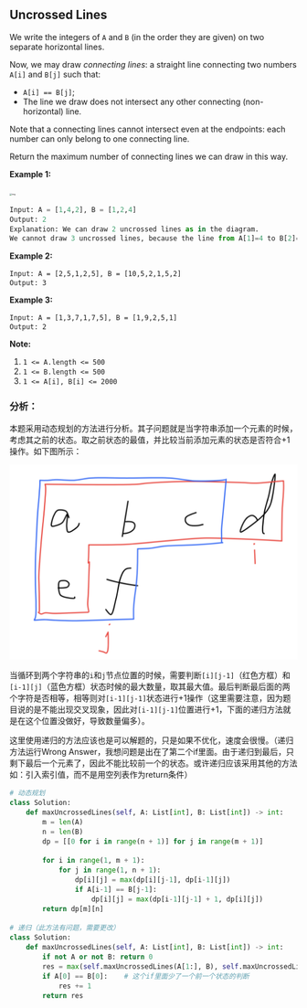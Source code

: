 ## Uncrossed Lines

We write the integers of `A` and `B` (in the order they are given) on two separate horizontal lines.

Now, we may draw *connecting lines*: a straight line connecting two numbers `A[i]` and `B[j]` such that:

- `A[i] == B[j]`;
- The line we draw does not intersect any other connecting (non-horizontal) line.

Note that a connecting lines cannot intersect even at the endpoints: each number can only belong to one connecting line.

Return the maximum number of connecting lines we can draw in this way.

**Example 1:**

<img src="https://assets.leetcode.com/uploads/2019/04/26/142.png" alt="img" style="zoom: 25%;" />

```python
Input: A = [1,4,2], B = [1,2,4]
Output: 2
Explanation: We can draw 2 uncrossed lines as in the diagram.
We cannot draw 3 uncrossed lines, because the line from A[1]=4 to B[2]=4 will intersect the line from A[2]=2 to B[1]=2.
```

**Example 2:**

```
Input: A = [2,5,1,2,5], B = [10,5,2,1,5,2]
Output: 3
```

**Example 3:**

```
Input: A = [1,3,7,1,7,5], B = [1,9,2,5,1]
Output: 2
```

 

**Note:**

1. `1 <= A.length <= 500`
2. `1 <= B.length <= 500`
3. `1 <= A[i], B[i] <= 2000`

### **分析：**

本题采用动态规划的方法进行分析。其子问题就是当字符串添加一个元素的时候，考虑其之前的状态。取之前状态的最值，并比较当前添加元素的状态是否符合+1操作。如下图所示：

![example](./images/May-Week4-4-1.png)

当循环到两个字符串的`i`和`j`节点位置的时候，需要判断`[i][j-1]`（红色方框）和`[i-1][j]`（蓝色方框）状态时候的最大数量，取其最大值。最后判断最后面的两个字符是否相等，相等则对`[i-1][j-1]`状态进行+1操作（这里需要注意，因为题目说的是不能出现交叉现象，因此对`[i-1][j-1]`位置进行+1，下面的递归方法就是在这个位置没做好，导致数量偏多）。

这里使用递归的方法应该也是可以解题的，只是如果不优化，速度会很慢。（递归方法运行Wrong Answer，我想问题是出在了第二个if里面。由于递归到最后，只剩下最后一个元素了，因此不能比较前一个的状态。或许递归应该采用其他的方法如：引入索引值，而不是用空列表作为return条件）

```python
# 动态规划
class Solution:
    def maxUncrossedLines(self, A: List[int], B: List[int]) -> int:
        m = len(A)
        n = len(B)
        dp = [[0 for i in range(n + 1)] for j in range(m + 1)]
        
        for i in range(1, m + 1):
            for j in range(1, n + 1):
                dp[i][j] = max(dp[i][j-1], dp[i-1][j])
                if A[i-1] == B[j-1]:
                    dp[i][j] = max(dp[i-1][j-1] + 1, dp[i][j])
        return dp[m][n]
      
# 递归（此方法有问题，需要更改）
class Solution:
    def maxUncrossedLines(self, A: List[int], B: List[int]) -> int:
        if not A or not B: return 0
        res = max(self.maxUncrossedLines(A[1:], B), self.maxUncrossedLines(A, B[1:]))
        if A[0] == B[0]:    # 这个if里面少了一个前一个状态的判断
            res += 1
        return res
```

